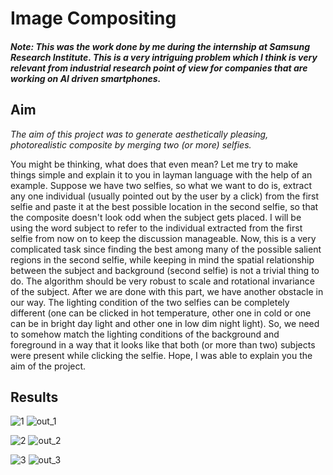 # Image Compositing

#### *Note: This was the work done by me during the internship at Samsung Research Institute. This is a very intriguing problem which I think is very relevant from industrial research point of view for companies that are working on AI driven smartphones.*

## Aim
*The aim of this project was to generate aesthetically pleasing, photorealistic composite by merging two (or more) selfies.*

You might be thinking, what does that even mean? 
Let me try to make things simple and explain it to you in layman language with the help of an example. Suppose we have two selfies, so what we want to do is, extract any one individual (usually pointed out by the user by a click) from the first selfie and paste it at the best possible location in the second selfie, so that the composite doesn't look odd when the subject gets placed. I will be using the word subject to refer to the individual extracted from the first selfie from now on to keep the discussion manageable. Now, this is a very complicated task since finding the best among many of the possible salient regions in the second selfie, while keeping in mind the spatial relationship between the subject and background (second selfie) is not a trivial thing to do. The algorithm should be very robust to scale and rotational invariance of the subject. After we are done with this part, we have another obstacle in our way. The lighting condition of the two selfies can be completely different (one can be clicked in hot temperature, other one in cold or one can be in bright day light and other one in low dim night light). So, we need to somehow match the lighting conditions of the background and foreground in a way that it looks like that both (or more than two) subjects were present while clicking the selfie. Hope, I was able to explain you the aim of the project. 


## Results
![1](https://user-images.githubusercontent.com/41862477/49270708-952ca880-f490-11e8-86a7-e9b5e2e483ad.JPG)
![out_1](https://user-images.githubusercontent.com/41862477/49270712-95c53f00-f490-11e8-97c6-878247047365.JPG)

![2](https://user-images.githubusercontent.com/41862477/49270709-95c53f00-f490-11e8-8ca8-384542f324dc.JPG)
![out_2](https://user-images.githubusercontent.com/41862477/49270713-965dd580-f490-11e8-92dd-cdd37dd2e3be.JPG)

![3](https://user-images.githubusercontent.com/41862477/49270711-95c53f00-f490-11e8-99cc-47ec16ddc6d6.JPG)
![out_3](https://user-images.githubusercontent.com/41862477/49270714-965dd580-f490-11e8-8fe9-f889bd42fd2f.JPG)
